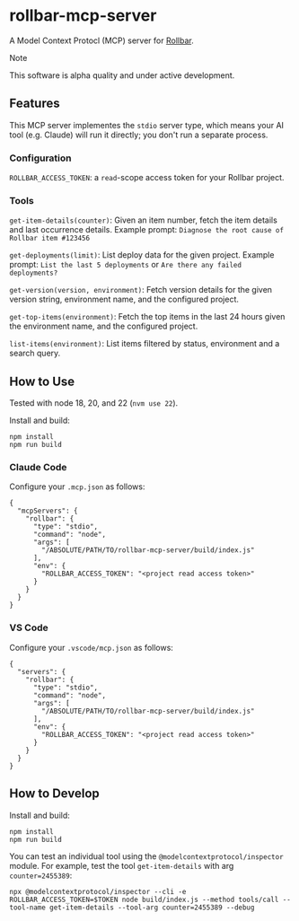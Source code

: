 # rollbar-mcp-server

A Model Context Protocl (MCP) server for [Rollbar](https://rollbar.com).

> [!NOTE]
> This software is alpha quality and under active development.

## Features

This MCP server implementes the `stdio` server type, which means your AI tool (e.g. Claude) will run it directly; you don't run a separate process.

### Configuration

`ROLLBAR_ACCESS_TOKEN`: a `read`-scope access token for your Rollbar project.

### Tools

`get-item-details(counter)`: Given an item number, fetch the item details and last occurrence details. Example prompt: `Diagnose the root cause of Rollbar item #123456`

`get-deployments(limit)`: List deploy data for the given project. Example prompt: `List the last 5 deployments` or `Are there any failed deployments?`

`get-version(version, environment)`: Fetch version details for the given version string, environment name, and the configured project.

`get-top-items(environment)`: Fetch the top items in the last 24 hours given the environment name, and the configured project.

`list-items(environment)`: List items filtered by status, environment and a search query.

## How to Use

Tested with node 18, 20, and 22 (`nvm use 22`).

Install and build:

```
npm install
npm run build
```

### Claude Code

Configure your `.mcp.json` as follows:

```
{
  "mcpServers": {
    "rollbar": {
      "type": "stdio",
      "command": "node",
      "args": [
        "/ABSOLUTE/PATH/TO/rollbar-mcp-server/build/index.js"
      ],
      "env": {
        "ROLLBAR_ACCESS_TOKEN": "<project read access token>"
      }
    }
  }
}
```

### VS Code

Configure your `.vscode/mcp.json` as follows:

```
{
  "servers": {
    "rollbar": {
      "type": "stdio",
      "command": "node",
      "args": [
        "/ABSOLUTE/PATH/TO/rollbar-mcp-server/build/index.js"
      ],
      "env": {
        "ROLLBAR_ACCESS_TOKEN": "<project read access token>"
      }
    }
  }
}
```

## How to Develop

Install and build:

```
npm install
npm run build
```

You can test an individual tool using the `@modelcontextprotocol/inspector` module. For example, test the tool `get-item-details` with arg `counter=2455389`:

```
npx @modelcontextprotocol/inspector --cli -e ROLLBAR_ACCESS_TOKEN=$TOKEN node build/index.js --method tools/call --tool-name get-item-details --tool-arg counter=2455389 --debug
```

